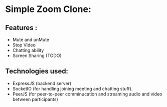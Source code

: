 # Simple Zoom Clone: 

## Features : 

- Mute and unMute
- Stop Video
- Chatting ability
- Screen Sharing (TODO)

## Technologies used:

- ExpressJS (backend server)
- SocketIO (for handling joining meeting and chatting stuff).
- PeerJS (for peer-to-peer comminucation and streaming audio and video between participants)